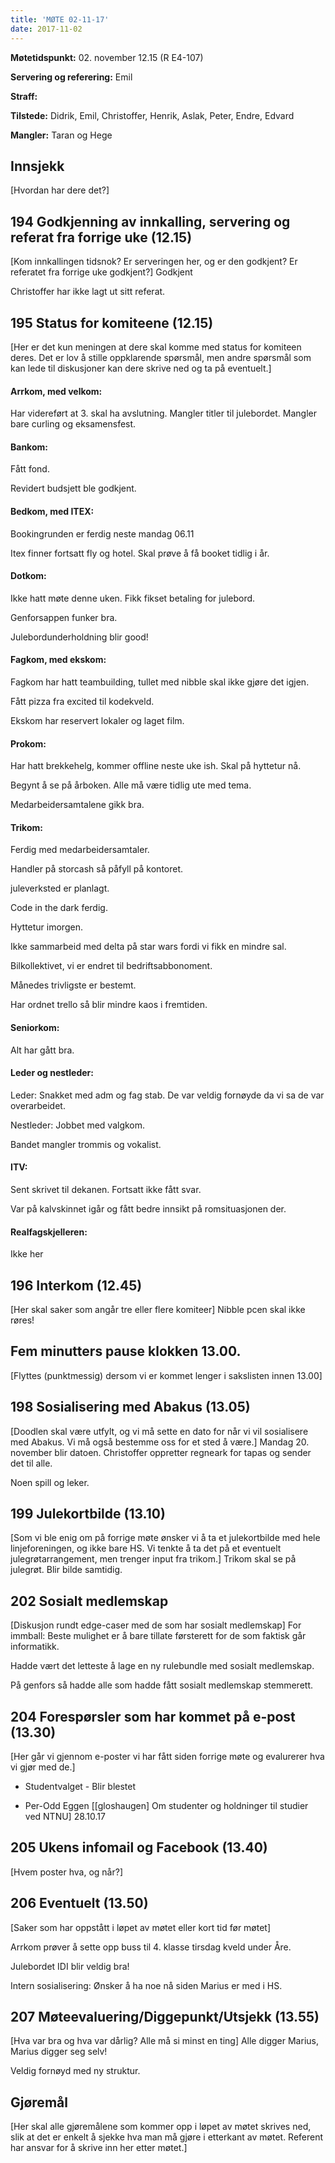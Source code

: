 ```yaml
---
title: 'MØTE 02-11-17'
date: 2017-11-02
---
```


**Møtetidspunkt:** 02. november 12.15 (R E4-107)

**Servering og referering:** Emil

**Straff:**

**Tilstede:** Didrik, Emil, Christoffer, Henrik, Aslak, Peter, Endre, Edvard

**Mangler:** Taran og Hege

## Innsjekk
[Hvordan har dere det?]

## 194 Godkjenning av innkalling, servering og referat fra forrige uke (12.15)
[Kom innkallingen tidsnok? Er serveringen her, og er den godkjent? Er referatet fra forrige uke godkjent?]
Godkjent

Christoffer har ikke lagt ut sitt referat.

## 195 Status for komiteene (12.15)
[Her er det kun meningen at dere skal komme med status for komiteen deres. Det er lov å stille oppklarende spørsmål, men andre spørsmål som kan lede til diskusjoner kan dere skrive ned og ta på eventuelt.]

#### Arrkom, med velkom:
Har videreført at 3. skal ha avslutning.
Mangler titler til julebordet.
Mangler bare curling og eksamensfest.

#### Bankom:
Fått fond.

Revidert budsjett ble godkjent.

#### Bedkom, med ITEX:

Bookingrunden er ferdig neste mandag 06.11

Itex finner fortsatt fly og hotel. Skal prøve å få booket tidlig i år.

#### Dotkom:
Ikke hatt møte denne uken.
Fikk fikset betaling for julebord.

Genforsappen funker bra.

Julebordunderholdning blir good!

#### Fagkom, med ekskom:
Fagkom har hatt teambuilding, tullet med nibble skal ikke gjøre det igjen.

Fått pizza fra excited til kodekveld.

Ekskom har reservert lokaler og laget film.

#### Prokom:
Har hatt brekkehelg, kommer offline neste uke ish.
Skal på hyttetur nå.

Begynt å se på årboken. Alle må være tidlig ute med tema.

Medarbeidersamtalene gikk bra.

#### Trikom:
Ferdig med medarbeidersamtaler.

Handler på storcash så påfyll på kontoret.

juleverksted er planlagt.

Code in the dark ferdig.

Hyttetur imorgen.

Ikke sammarbeid med delta på star wars fordi vi fikk en mindre sal.

Bilkollektivet, vi er endret til bedriftsabbonoment.

Månedes trivligste er bestemt.

Har ordnet trello så blir mindre kaos i fremtiden.

#### Seniorkom:
Alt har gått bra.

#### Leder og nestleder:
Leder:
Snakket med adm og fag stab. De var veldig fornøyde da vi sa de var overarbeidet.

Nestleder:
Jobbet med valgkom.

Bandet mangler trommis og vokalist.

#### ITV:
Sent skrivet til dekanen.
Fortsatt ikke fått svar.

Var på kalvskinnet igår og fått bedre innsikt på romsituasjonen der.

#### Realfagskjelleren:
Ikke her

## 196 Interkom (12.45)
[Her skal saker som angår tre eller flere komiteer]
Nibble pcen skal ikke røres!

## Fem minutters pause klokken 13.00.
[Flyttes (punktmessig) dersom vi er kommet lenger i sakslisten innen 13.00]

## 198 Sosialisering med Abakus (13.05)
[Doodlen skal være utfylt, og vi må sette en dato for når vi vil sosialisere med Abakus. Vi må også bestemme oss for et sted å være.]
Mandag 20. november blir datoen.
Christoffer oppretter regneark for tapas og sender det til alle.

Noen spill og leker.


## 199 Julekortbilde (13.10)
[Som vi ble enig om på forrige møte ønsker vi å ta et julekortbilde med hele linjeforeningen, og ikke bare HS. Vi tenkte å ta det på et eventuelt julegrøtarrangement, men trenger input fra trikom.]
Trikom skal se på julegrøt.
Blir bilde samtidig.


## 202 Sosialt medlemskap
[Diskusjon rundt edge-caser med de som har sosialt medlemskap]
For immball: Beste mulighet er å bare tillate førsterett for de som faktisk går informatikk.

Hadde vært det letteste å lage en ny rulebundle med sosialt medlemskap.

På genfors så hadde alle som hadde fått sosialt medlemskap stemmerett.

## 204 Forespørsler som har kommet på e-post (13.30)
[Her går vi gjennom e-poster vi har fått siden forrige møte og evalurerer hva vi gjør med de.]

 - Studentvalget - Blir blestet

 - Per-Odd Eggen [[gloshaugen] Om studenter og holdninger til studier ved NTNU] 28.10.17

## 205 Ukens infomail og Facebook (13.40)
[Hvem poster hva, og når?]

## 206 Eventuelt (13.50)

[Saker som har oppstått i løpet av møtet eller kort tid før møtet]

Arrkom prøver å sette opp buss til 4. klasse tirsdag kveld under Åre.

Julebordet IDI blir veldig bra!

Intern sosialisering: Ønsker å ha noe nå siden Marius er med i HS.

## 207 Møteevaluering/Diggepunkt/Utsjekk (13.55)
[Hva var bra og hva var dårlig? Alle må si minst en ting]
Alle digger Marius, Marius digger seg selv!

Veldig fornøyd med ny struktur.

## Gjøremål
[Her skal alle gjøremålene som kommer opp i løpet av møtet skrives ned, slik at det er enkelt å sjekke hva man må gjøre i etterkant av møtet. Referent har ansvar for å skrive inn her etter møtet.]
